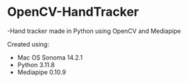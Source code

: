 # OpenCV-HandTracker

-Hand tracker made in Python using OpenCV and Mediapipe

Created using:
- Mac OS Sonoma 14.2.1
- Python 3.11.8
- Mediapipe 0.10.9

